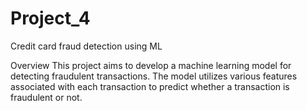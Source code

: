 # Project_4
Credit card fraud detection using ML

Overview
This project aims to develop a machine learning model for detecting fraudulent transactions. The model utilizes various features associated with each transaction to predict whether a transaction is fraudulent or not. 
